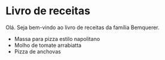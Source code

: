 # Livro de receitas

Olá. Seja bem-vindo ao livro de receitas da família Bemquerer.

 * Massa para pizza estilo napolitano
 * Molho de tomate arrabiatta
 * Pizza de anchovas

